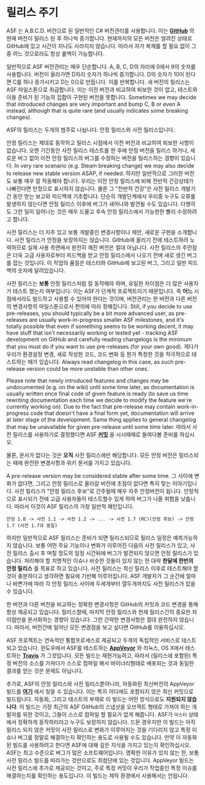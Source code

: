 # 릴리스 주기

ASF 는 A.B.C.D. 버전으로 된 일반적인 C# 버전관리를 사용합니다. 이는 **[GitHub](https://github.com/JustArchiNET/ArchiSteamFarm/releases)** 의 현재 버전이 릴리스 된 후 하나씩 증가합니다. 현재까지의 모든 버전은 얼려진 상태로 GitHub에 있고 시간이 지나도 사라지지 않습니다. 따라서 자가 복제를 할 필요 없이 그중 어느 것으로라도 항상 롤백이 가능합니다.

일반적으로 ASF 버전관리는 매우 단순합니다. A, B, C, D의 자리에 0에서 9의 숫자를 사용합니다. 버전이 올라가면 D자리 숫자가 하나씩 증가합니다. D의 숫자가 10이 된다면 C를 하나 증가시키고 D는 0으로 만듭니다. 이를 반복합니다. 새 버전의 릴리스는 ASF 마일스톤으로 취급합니다. 이는 이전 버전과 비교하여 퇴보한 것이 없고, 테스트와 이용 준비가 된 기능의 집합이 구현된 버전을 뜻합니다. Sometimes we may decide that introduced changes are very important and bump C, B or even A instead, although that is quite rare (and usually indicates some breaking changes).

ASF의 릴리스는 두개의 범주로 나뉩니다. 안정 릴리스와 사전 릴리스입니다.

안정 릴리스는 제대로 동작하고 릴리스 시점에서 이전 버전과 비교하여 퇴보한 사항이 없습니다. 오랜 기간동안 사전 릴리스 테스트를 한 후에 안정 버전을 릴리스 하거나, 새로운 버그 없이 이전 안정 릴리스의 버그를 수정하는 버전을 릴리스하는 경향이 있습니다. In very rare scenario (e.g. Steam breaking change) we may also decide to release new stable version ASAP, if needed. 하지만 일반적으로 그러한 버전도 보통 매우 잘 작동해야 합니다. 우리는 이전 안정 릴리스에 비해 전반적 건강상태가 나빠진다면 안정으로 표시하지 않습니다. 물론 그 "전반적 건강"은 사전 릴리스 개발기간 동안 받는 보고와 피드백에 기초합니다. 단순히 개발단계에서 우리중 누구도 오류를 발생하지 않는다면 안정 릴리스 이후에 버그가 새어나와 발견될 수도 있습니다. 다행히도 그런 일이 일어나는 것은 매우 드물고 후속 안정 릴리스에서 가능한한 빨리 수정하려고 합니다.

사전 릴리스는 더 자주 있고 보통 개발중인 변경사항이나 제안, 새로운 구현을 소개합니다. 사전 릴리스가 안정을 보장하지는 않습니다. GitHub에 올리기 전에 테스트하려 노력하므로 실제 사용 측면에서 완전히 깨진 버전은 절대 아닙니다. 사전 릴리스의 주안점은 더욱 고급 사용자로부터 피드백을 받고 안정 릴리스에서 나오기 전에 새로 생긴 버그를 잡는 것입니다. 이 작업의 품질은 테스터와 GitHub에 보고된 버그, 그리고 일반 피드백의 숫자에 달려있습니다.

사전 릴리스는 **보통** 안정 릴리스처럼 잘 동작해야 하며, 유일한 차이점은 더 많은 사용자가 테스트 했는지 여부입니다. 이는 ASF가 단계적 프로젝트이기 때문입니다. 즉 **어느** 시점에서라도 빌드하고 사용할 수 있어야 한다는 것이며, 버전관리는 한 버전과 다른 버전의 변경사항의 마일스톤으로서 편의에 따라 정해집니다. Still, if you decide to use pre-releases, you should typically be a bit more advanced user, as pre-releases are usually work-in-progress smaller ASF milestones, and it's totally possible that even if something seems to be working decent, it may have stuff that isn't necessarily working or tested yet - tracking ASF development on GitHub and carefully reading changelogs is the minimum that you must do if you want to use pre-releases (for your own good). 게다가 우리가 환경설정 변경, 새로 작성한 코드, 코드 변화 등 뭔가 특정한 것을 적극적으로 테스트하는 때가 있습니다. Always read changelog in this case, as such pre-release version could be more unstable than other ones.

Please note that newly introduced features and changes may be undocumented (e.g. on the wiki) until some time later, as documentation is usually written once final code of given feature is ready (to save us time rewriting documentation each time we decide to modify the feature we're currently working on). Due to the fact that pre-release may contain work-in-progress code that doesn't have a final form yet, documentation will arrive at later stage of the development. Same thing applies to general changelog that may be unavailable for given pre-release until some time later. 따라서 사전 릴리스를 사용하기로 결정했다면 ASF **[커밋](https://github.com/JustArchiNET/ArchiSteamFarm/commits/master)** 을 시시때때로 들여다볼 준비를 하십시오.

물론, 문서가 없다는 것은 **오직** 사전 릴리스에만 해당합니다. 모든 안정 버전은 릴리스되는 때에 완전한 변경사항과 위키 문서를 가지고 있습니다.

A pre-release version may be considered stable after some time. 그 사이에 변화가 없다면, 그리고 안정 릴리스로 올라갈 버전에 초점이 없다면 특히 맞는 이야기입니다. 사전 릴리스가 "안정 릴리스 후보"로 간주될때 매우 자주 안정버전이 됩니다. 안정적으로 표시되기 전에 고급 사용자들이 테스트할수 있게 하여 버그가 나올 위험을 낮춥니다. 따라서 이것이 ASF 릴리스의 가장 일반적 패턴입니다.

    안정 1.0 -> 사전 1.1 -> 사전 1.2 -> ... -> 사전 1.7 (RC)(안정 후보) -> 안정 1.7 (사전 1.7과 동일)
    

하지만 일반적으로 ASF 릴리스는 준비가 되면 릴리스되므로 릴리스 일정은 예측가능하지 않습니다. 보통 어떤 주요 기능이나 변화가 이루어진 다음의 사전 릴리스가 있고, 사전 릴리스 출시 후 며칠 정도의 일정 시간뒤에 버그가 발견되지 않으면 안정 릴리스가 있습니다. 처리해야 할 치명적인 이슈나 비슷한 것들이 있지 않는 한 대략 **한달에 한번의 안정 릴리스** 를 목표로 하고 있습니다. 사전 릴리스는 최신 릴리스 이후로 테스트해야 할 것이 충분하다고 생각하면 필요에 기반해 이루어집니다. ASF 개발자가 그 순간에 얼마나 바쁜가에 따라 각 안정 릴리스 사이에 두세개부터 열두개까지도 사전 릴리스가 있을 수 있습니다.

한 버전과 다른 버전을 비교하는 정확한 변경사항은 GitHub의 커밋과 코드 변경을 통해 항상 제공되고 있습니다. 릴리스할때, 마지막 안정 릴리스와 현재 릴리스간의 중요한 차이점만을 문서화하는 경향이 있습니다. 그런 간략한 변경사항은 절대 완전하지 않습니다. 따라서, 버전간에 일어난 모든 변경점을 보고 싶다면 GitHub를 이용하십시오.

ASF 프로젝트는 연속적인 통합프로세스로 제공되고 두개의 독립적인 서비스로 테스트되고 있습니다. 윈도우에서 ASF를 테스트하는 **[AppVeyor](https://ci.appveyor.com/project/JustArchi/ArchiSteamFarm)** 와 리눅스, OS X에서 테스트하는 **[Travis](https://travis-ci.com/JustArchiNET/ArchiSteamFarm)** 가 그것입니다. 모든 빌드는 재현가능하고, 따라서 (릴리스에 포함된) 특정 버전의 소스를 가져다가 스스로 컴파일 해서 바이너리형태로 배포되는 것과 동일한 결과를 얻는 것은 문제도 아닙니다.

추가로, ASF의 안정 릴리스와 사전 릴리스뿐아니라, 자동화된 최신버전의 AppVeyor 빌드를 **[여기](https://ci.appveyor.com/project/JustArchi/ArchiSteamFarm)** 에서 찾을 수 있습니다. 이는 특히 어디에도 포함되지 않은 최신 커밋으로 빌드됩니다. 자동화, 그리고 테스트의 부재로 이 빌드는 어떤 방식으로도 **지원되지 않습니다**. 이 빌드는 가장 최근의 ASF GitHub의 스냅샷을 오브젝트 형태로 가져야 하는 개발자를 위한 것이고, 그들이 스스로 컴파일 할 필요가 없게 해줍니다. ASF가 `마스터` 상태에서 정확하게 동작하리라고 누구도 보장하지 않습니다. 드문 경우지만 이 빌드는 아직 릴리스 되지 않은 커밋이 사전 릴리스로 변화가 이루어지는 것을 기다리지 않고 특정 이슈나 버그를 정말로 해결하는지 확인하는 용도로 사용될 수도 있습니다. 만약 이 자동화된 빌드를 사용하려고 한다면 ASF에 대해 깊은 지식을 가지고 있는지 확인하십시오. ASF는 최고 수준으로 버그가 많은 소프트웨어입니다. 명확한 이유가 있지 않는 한, 보통 사전 릴리스 빌드를 따라가는 것만으로도 최첨단에 있는 것입니다. AppVeyor 빌드는 사전 릴리스에 추가로 제공되는 것이고, 주로 특정 커밋이 우리가 작업중인 특정 이슈를 해결하는지를 확인하는 용도입니다. 이 빌드는 제작 환경에서 사용해서는 안됩니다.